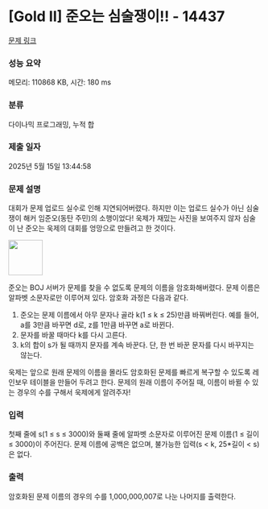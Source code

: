 # [Gold II] 준오는 심술쟁이!! - 14437 

[문제 링크](https://www.acmicpc.net/problem/14437) 

### 성능 요약

메모리: 110868 KB, 시간: 180 ms

### 분류

다이나믹 프로그래밍, 누적 합

### 제출 일자

2025년 5월 15일 13:44:58

### 문제 설명

<p>대회가 문제 업로드 실수로 인해 지연되어버렸다. 하지만 이는 업로드 실수가 아닌 심술쟁이 해커 임준오(동탄 주민)의 소행이었다! 욱제가 재밌는 사진을 보여주지 않자 심술이 난 준오는 욱제의 대회를 엉망으로 만들려고 한 것이다.</p>

<p><img alt="" src="https://onlinejudgeimages.s3-ap-northeast-1.amazonaws.com/problem/14437/1.png" style="height:70px; width:68px"></p>

<p>준오는 BOJ 서버가 문제를 찾을 수 없도록 문제의 이름을 암호화해버렸다. 문제 이름은 알파벳 소문자로만 이루어져 있다. 암호화 과정은 다음과 같다.</p>

<ol>
	<li>준오는 문제 이름에서 아무 문자나 골라 k(1 ≤ k ≤ 25)만큼 바꿔버린다. 예를 들어, a를 3만큼 바꾸면 d로, z를 1만큼 바꾸면 a로 바뀐다.</li>
	<li>문자를 바꿀 때마다 k를 다시 고른다.</li>
	<li>k의 합이 s가 될 때까지 문자를 계속 바꾼다. 단, 한 번 바꾼 문자를 다시 바꾸지는 않는다.</li>
</ol>

<p>욱제는 앞으로 원래 문제의 이름을 몰라도 암호화된 문제를 빠르게 복구할 수 있도록 레인보우 테이블을 만들어 두려고 한다. 문제의 원래 이름이 주어질 때, 이름이 바뀔 수 있는 경우의 수를 구해서 욱제에게 알려주자!</p>

### 입력 

 <p>첫째 줄에 s(1 ≤ s ≤ 3000)와 둘째 줄에 알파벳 소문자로 이루어진 문제 이름(1 ≤ 길이 ≤ 3000)이 주어진다. 문제 이름에 공백은 없으며, 불가능한 입력(s < k, 25*길이 < s)은 없다.</p>

### 출력 

 <p>암호화된 문제 이름의 경우의 수를 1,000,000,007로 나눈 나머지를 출력한다.</p>

